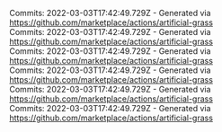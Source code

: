 Commits: 2022-03-03T17:42:49.729Z - Generated via https://github.com/marketplace/actions/artificial-grass
<br>
Commits: 2022-03-03T17:42:49.729Z - Generated via https://github.com/marketplace/actions/artificial-grass
<br>
Commits: 2022-03-03T17:42:49.729Z - Generated via https://github.com/marketplace/actions/artificial-grass
<br>
Commits: 2022-03-03T17:42:49.729Z - Generated via https://github.com/marketplace/actions/artificial-grass
<br>
Commits: 2022-03-03T17:42:49.729Z - Generated via https://github.com/marketplace/actions/artificial-grass
<br>
Commits: 2022-03-03T17:42:49.729Z - Generated via https://github.com/marketplace/actions/artificial-grass
<br>
